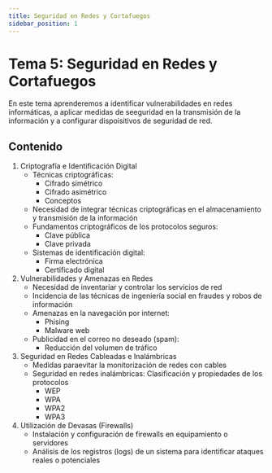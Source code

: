 ```yaml
---
title: Seguridad en Redes y Cortafuegos
sidebar_position: 1
---
```


# Tema 5: Seguridad en Redes y Cortafuegos

En este tema aprenderemos a identificar vulnerabilidades en redes informáticas, a aplicar medidas de seeguridad en la transmisión de la información y a configurar dispoisitivos de seguridad de red. 

## Contenido

1. Criptografía e Identificación Digital
   - Técnicas criptográficas:
      - Cifrado simétrico
      - Cifrado asimétrico
      - Conceptos
   - Necesidad de integrar técnicas criptográficas en el almacenamiento y transmisión de la información
   - Fundamentos criptográficos de los protocolos seguros:
      - Clave pública
      - Clave privada
   - Sistemas de identificación digital: 
      - Firma electrónica
      - Certificado digital
2. Vulnerabilidades y Amenazas en Redes
   - Necesidad de inventariar y controlar los servicios de red
   - Incidencia de las técnicas de ingeniería social en fraudes y robos de información
   - Amenazas en la navegación por internet:
      - Phising
      - Malware web
   - Publicidad en el correo no deseado (spam):
      - Reducción del volumen de tráfico
3. Seguridad en Redes Cableadas e Inalámbricas
   - Medidas paraevitar la monitorización de redes con cables
   - Seguridad en redes inalámbricas: Clasificación y propiedades de los protocolos
      - WEP
      - WPA
      - WPA2
      - WPA3
4. Utilización de Devasas (Firewalls)
   - Instalación y configuración de firewalls en equipamiento o servidores
   - Análisis de los registros (logs) de un sistema para identificar ataques reales o potenciales